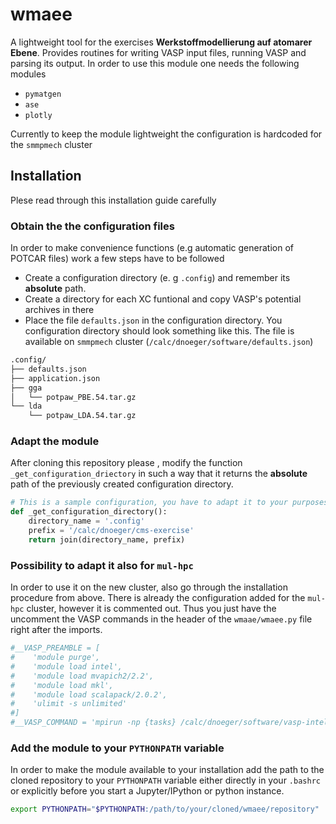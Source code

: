 # wmaee
A lightweight tool for the exercises **Werkstoffmodellierung auf atomarer Ebene**.
Provides routines for writing VASP input files, running VASP and parsing its output.
In order to use this module one needs the following modules

* `pymatgen`
* `ase`
* `plotly` 

Currently to keep the module lightweight the configuration is hardcoded for the `smmpmech` cluster
## Installation
Plese read through this installation guide carefully
### Obtain the the configuration files
In order to make convenience functions (e.g automatic generation of POTCAR files) work a few steps have to be followed

* Create a configuration directory (e. g `.config`) and remember its **absolute** path.
* Create a directory for each XC funtional and copy VASP's potential archives in there
* Place the file `defaults.json` in the configuration directory. You configuration directory should look something like 
this. The file is available on `smmpmech` cluster (`/calc/dnoeger/software/defaults.json`)
```bash
.config/
├── defaults.json
├── application.json
├── gga
│   └── potpaw_PBE.54.tar.gz
└── lda
    └── potpaw_LDA.54.tar.gz
```
### Adapt the module
After cloning this repository please , modify the function `_get_configuration_driectory` in such a way that it 
returns the **absolute** path of the previously created configuration directory. 
```python
# This is a sample configuration, you have to adapt it to your purposes
def _get_configuration_directory():
    directory_name = '.config'
    prefix = '/calc/dnoeger/cms-exercise'
    return join(directory_name, prefix)
```

### Possibility to adapt it also for `mul-hpc`
In order to use it on the new cluster, also go through the installation procedure from above.
There is already the configuration added for the `mul-hpc` cluster, however it is commented out.
Thus you just have the uncomment the VASP commands in the header of the `wmaae/wmaee.py` file right after the imports.
```python
#__VASP_PREAMBLE = [
#    'module purge',
#    'module load intel',
#    'module load mvapich2/2.2',
#    'module load mkl',
#    'module load scalapack/2.0.2',
#    'ulimit -s unlimited'
#]
#__VASP_COMMAND = 'mpirun -np {tasks} /calc/dnoeger/software/vasp-intel-mvapich2-mkl/5.4.1/bin/vasp_std'
```

### Add the module to your `PYTHONPATH` variable
In order to make the module available to your installation add the path to the cloned repository to your 
`PYTHONPATH` variable either directly in your `.bashrc` or explicitly before you start a Jupyter/IPython or python 
instance.
```bash
export PYTHONPATH="$PYTHONPATH:/path/to/your/cloned/wmaee/repository"
```